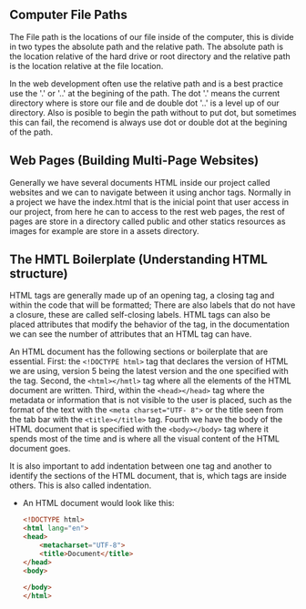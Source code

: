 ## Computer File Paths

The File path is the locations of our file inside of the computer, this is divide in two types the absolute path and the relative path. The absolute path is the location relative of the hard drive or root directory and the relative path is the location relative at the file location.

In the web development often use the relative path and is a best practice use the '.' or '..' at the begining of the path. The dot '.' means the current directory where is store our file and de double dot '..' is a level up of our directory. Also is posible to begin the path without to put dot, but sometimes this can fail, the recomend is always use dot or double dot at the begining of the path. 

## Web Pages (Building Multi-Page Websites)

Generally we have several documents HTML inside our project called websites and we can to navigate between it using anchor tags. Normally in a project we have the index.html that is the inicial point that user access in our project, from here he can to access to the rest web pages, the rest of pages are store in a directory called public and other statics resources as images for example are store in a assets directory.

## The HMTL Boilerplate (Understanding HTML structure)

HTML tags are generally made up of an opening tag, a closing tag and within the code that will be formatted; There are also labels that do not have a closure, these are called self-closing labels. HTML tags can also be placed attributes that modify the behavior of the tag, in the documentation we can see the number of attributes that an HTML tag can have.

An HTML document has the following sections or boilerplate that are essential. First: the `<!DOCTYPE html>` tag that declares the version of HTML we are using, version 5 being the latest version and the one specified with the tag. Second, the `<html></hmtl>` tag where all the elements of the HTML document are written. Third, within the `<head></head>` tag where the metadata or information that is not visible to the user is placed, such as the format of the text with the `<meta charset="UTF- 8">` or the title seen from the tab bar with the `<title></title>` tag. Fourth we have the body of the HTML document that is specified with the `<body></body>` tag where it spends most of the time and is where all the visual content of the HTML document goes.

It is also important to add indentation between one tag and another to identify the sections of the HTML document, that is, which tags are inside others. This is also called indentation.
- An HTML document would look like this:

     ```html
     <!DOCTYPE html>
     <html lang="en">
     <head>
         <metacharset="UTF-8">
         <title>Document</title>
     </head>
     <body>
        
     </body>
     </html>
     ```
     
